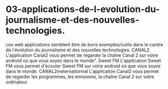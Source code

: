 # 03-applications-de-l-evolution-du-journalisme-et-des-nouvelles-technologies.
ces web applications semblent être de bons exemples/outils dans le cardre de l'évolution du journalisme et des nouvelles technologies.        CANAL2 L'application Canal2 vous permet de regarder la chaîne Canal 2 sur votre android où que vous soyez dans le monde".  Sweet FM L'application Sweet FM vous permet d'écouter Sweet FM sur votre android où que vous soyez dans le monde.  CANAL2ineternationnal L'application Canal2 vous permet de regarder les programmes, les emissions, la chaîne Canal 2 sur votre ordinateur.
